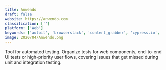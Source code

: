 ```yaml
---
title: Anwendo
draft: false 
website: https://anwendo.com
classification: ['']
platform: ['Web']
keywords: ['autoit', 'browserstack', 'content_grabber', 'cypress.io', 'ghost_inspector', 'jira', 'maveryx', 'nightwatch.js', 'phantomjs', 'screenster', 'selenium', 'selenoid', 'slimerjs', 'testcafe', 'testim', 'ui.vision_kantu', 'watin', 'imacros', 'puppeteer']
image: 2020/04/Anwendo.png
---
```

Tool for automated testing. Organize tests for web components, end-to-end UI tests or high-priority user flows, covering issues that get missed during unit and integration testing.